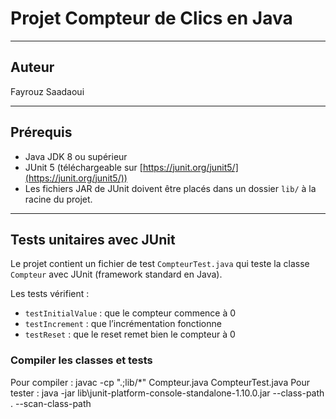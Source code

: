 # Projet Compteur de Clics en Java

---

## Auteur

Fayrouz Saadaoui

---

## Prérequis

- Java JDK 8 ou supérieur  
- JUnit 5 (téléchargeable sur [https://junit.org/junit5/](https://junit.org/junit5/))  
- Les fichiers JAR de JUnit doivent être placés dans un dossier `lib/` à la racine du projet.

---

## Tests unitaires avec JUnit

Le projet contient un fichier de test `CompteurTest.java` qui teste la classe `Compteur` avec JUnit (framework standard en Java).  

Les tests vérifient :  
- `testInitialValue` : que le compteur commence à 0  
- `testIncrement` : que l’incrémentation fonctionne  
- `testReset` : que le reset remet bien le compteur à 0  

### Compiler les classes et tests
Pour compiler : 
javac -cp ".;lib/*" Compteur.java CompteurTest.java
Pour tester : 
java -jar lib\junit-platform-console-standalone-1.10.0.jar --class-path . --scan-class-path
